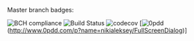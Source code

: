 Master branch badges:

![BCH compliance](https://bettercodehub.com/edge/badge/nikialeksey/FullScreenDialog?branch=master)
![Build Status](https://travis-ci.org/nikialeksey/FullScreenDialog.svg?branch=master)
![codecov](https://codecov.io/gh/nikialeksey/FullScreenDialog/branch/master/graph/badge.svg)
[![0pdd](http://www.0pdd.com/svg?name=nikialeksey/FullScreenDialog)(http://www.0pdd.com/p?name=nikialeksey/FullScreenDialog)]
